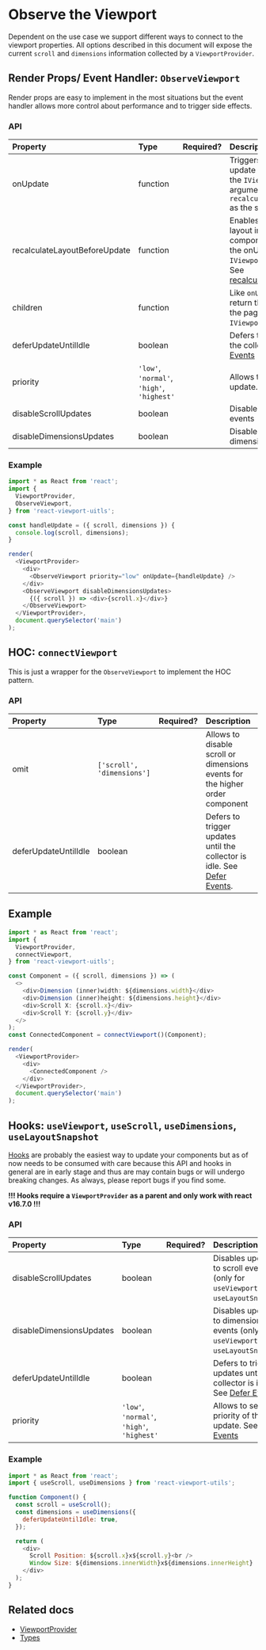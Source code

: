 # Observe the Viewport

Dependent on the use case we support different ways to connect to the viewport properties. All options described in this document will expose the current `scroll` and `dimensions` information collected by a `ViewportProvider`.

## Render Props/ Event Handler: `ObserveViewport`

Render props are easy to implement in the most situations but the event handler allows more control about performance and to trigger side effects.

### API

| Property | Type | Required? | Description |
|:---|:---|:---:|:---|
| onUpdate | function |  | Triggers as soon as a viewport update was detected. Contains the `IViewport` as the first argument and the last return of `recalculateLayoutBeforeUpdate` as the second argument |
| recalculateLayoutBeforeUpdate | function |  | Enables a way to calculate layout information for all components as a badge before the onUpdate call. Contains the `IViewport` as the first argument. See [recalculateLayoutBeforeUpdate](../concepts/recalculateLayoutBeforeUpdate.md) |
| children | function |  | Like `onUpdate` but expects to return that will be rendered on the page. Contains the `IViewport` as the first argument. |
| deferUpdateUntilIdle | boolean |  | Defers to trigger updates until the collector is idle. See [Defer Events](../concepts/defer_events.md) |
| priority | `'low'`, `'normal'`, `'high'`, `'highest'` |  | Allows to set a priority of the update. See [Defer Events](../concepts/scheduler.md) |
| disableScrollUpdates | boolean |  | Disables updates to scroll events |
| disableDimensionsUpdates | boolean |  | Disables updates to dimensions events |

### Example

``` javascript
import * as React from 'react';
import {
  ViewportProvider,
  ObserveViewport,
} from 'react-viewport-uitls';

const handleUpdate = ({ scroll, dimensions }) {
  console.log(scroll, dimensions);
}

render(
  <ViewportProvider>
    <div>
      <ObserveViewport priority="low" onUpdate={handleUpdate} />
    </div>
    <ObserveViewport disableDimensionsUpdates>
      {({ scroll }) => <div>{scroll.x}</div>}
    </ObserveViewport>
  </ViewportProvider>,
  document.querySelector('main')
);
```

## HOC: `connectViewport`

This is just a wrapper for the `ObserveViewport` to implement the HOC pattern.

### API

| Property | Type | Required? | Description |
|:---|:---|:---:|:---|
| omit | `['scroll', 'dimensions']` |  | Allows to disable scroll or dimensions events for the higher order component |
| deferUpdateUntilIdle | boolean |  | Defers to trigger updates until the collector is idle. See [Defer Events](../concepts/defer_events.md). |

## Example

``` javascript
import * as React from 'react';
import {
  ViewportProvider,
  connectViewport,
} from 'react-viewport-uitls';

const Component = ({ scroll, dimensions }) => (
  <>
    <div>Dimension (inner)width: ${dimensions.width}</div>
    <div>Dimension (inner)height: ${dimensions.height}</div>
    <div>Scroll X: {scroll.x}</div>
    <div>Scroll Y: {scroll.y}</div>
  </>
);
const ConnectedComponent = connectViewport()(Component);

render(
  <ViewportProvider>
    <div>
      <ConnectedComponent />
    </div>
  </ViewportProvider>,
  document.querySelector('main')
);
```

## Hooks: `useViewport`, `useScroll`, `useDimensions`, `useLayoutSnapshot`

[Hooks](https://reactjs.org/docs/hooks-intro.html) are probably the easiest way to update your components but as of now needs to be consumed with care because this API and hooks in general are in early stage and thus are may contain bugs or will undergo breaking changes. As always, please report bugs if you find some.

**!!! Hooks require a `ViewportProvider` as a parent and only work with react v16.7.0 !!!**

### API

| Property | Type | Required? | Description |
|:---|:---|:---:|:---|
| disableScrollUpdates | boolean |  | Disables updates to scroll events (only for `useViewport` and `useLayoutSnapshot`) |
| disableDimensionsUpdates | boolean |  | Disables updates to dimensions events (only for `useViewport` and `useLayoutSnapshot`) |
| deferUpdateUntilIdle | boolean |  | Defers to trigger updates until the collector is idle. See [Defer Events](../concepts/defer_events.md) |
| priority | `'low'`, `'normal'`, `'high'`, `'highest'` |  | Allows to set a priority of the update. See [Defer Events](../concepts/scheduler.md) |

### Example

``` javascript
import * as React from 'react';
import { useScroll, useDimensions } from 'react-viewport-utils';

function Component() {
  const scroll = useScroll();
  const dimensions = useDimensions({
    deferUpdateUntilIdle: true,
  });

  return (
    <div>
      Scroll Position: ${scroll.x}x${scroll.y}<br />
      Window Size: ${dimensions.innerWidth}x${dimensions.innerHeight}
    </div>
  );
}
```

## Related docs

* [ViewportProvider](./ViewportProvider.md)
* [Types](./types.md)
